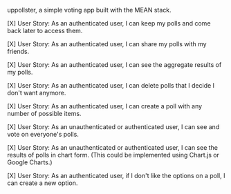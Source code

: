 uppollster, a simple voting app built with the MEAN stack. 


[X] User Story: As an authenticated user, I can keep my polls and come back later to access them.

[X] User Story: As an authenticated user, I can share my polls with my friends.

[X] User Story: As an authenticated user, I can see the aggregate results of my polls.

[X] User Story: As an authenticated user, I can delete polls that I decide I don't want anymore.

[X] User Story: As an authenticated user, I can create a poll with any number of possible items.

[X] User Story: As an unauthenticated or authenticated user, I can see and vote on everyone's polls.

[X] User Story: As an unauthenticated or authenticated user, I can see the results of polls in chart form. (This could be implemented using Chart.js or Google Charts.)

[X] User Story: As an authenticated user, if I don't like the options on a poll, I can create a new option. 